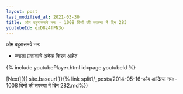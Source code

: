 ```yaml
---
layout: post
last_modified_at: 2021-03-30
title: ओम बहुरासमये नमः - 1008 दिनों की तपस्या में दिन 283
youtubeId: qxD8z4fFN3o
---
```

 
 
 ओम बहुरासमये नमः  
 
 -  ज्याला प्रकाशाचे अनेक किरण आहेत 
 
  
 
  
 
 
 
 
 
 


{% include youtubePlayer.html id=page.youtubeId %}
 
[Next]({{ site.baseurl }}{% link  split1/_posts/2014-05-16-ओम आदित्या नमः - 1008 दिनों की तपस्या में दिन 282.md%})
 

